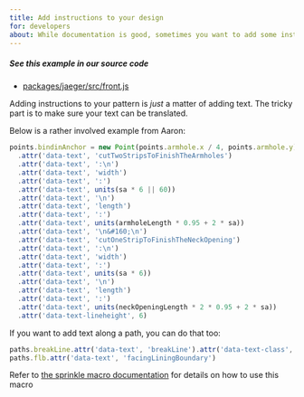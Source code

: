 ```yaml
---
title: Add instructions to your design
for: developers
about: While documentation is good, sometimes you want to add some instructions to your design itself
---
```


<Note>

##### See this example in our source code

- [packages/jaeger/src/front.js](https://github.com/freesewing/freesewing/blob/38d101b0415a4cbf3f9f86e006bd8cb7c43c703b/packages/jaeger/src/front.js#L411)

</Note>

Adding instructions to your pattern is _just_ a matter of adding text.
The tricky part is to make sure your text can be translated.

Below is a rather involved example from Aaron:

```js
points.bindinAnchor = new Point(points.armhole.x / 4, points.armhole.y)
  .attr('data-text', 'cutTwoStripsToFinishTheArmholes')
  .attr('data-text', ':\n')
  .attr('data-text', 'width')
  .attr('data-text', ':')
  .attr('data-text', units(sa * 6 || 60))
  .attr('data-text', '\n')
  .attr('data-text', 'length')
  .attr('data-text', ':')
  .attr('data-text', units(armholeLength * 0.95 + 2 * sa))
  .attr('data-text', '\n&#160;\n')
  .attr('data-text', 'cutOneStripToFinishTheNeckOpening')
  .attr('data-text', ':\n')
  .attr('data-text', 'width')
  .attr('data-text', ':')
  .attr('data-text', units(sa * 6))
  .attr('data-text', '\n')
  .attr('data-text', 'length')
  .attr('data-text', ':')
  .attr('data-text', units(neckOpeningLength * 2 * 0.95 + 2 * sa))
  .attr('data-text-lineheight', 6)
```

If you want to add text along a path, you can do that too:

```js
paths.breakLine.attr('data-text', 'breakLine').attr('data-text-class', 'center')
paths.flb.attr('data-text', 'facingLiningBoundary')
```

<Tip>

Refer to [the sprinkle macro documentation](/reference/api/macros/sprinkle/) for details on how
to use this macro

</Tip>

